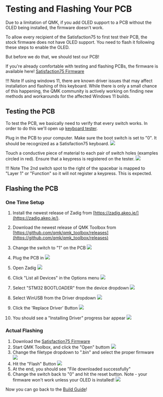 # Testing and Flashing Your PCB

Due to a limitation of QMK, if you add OLED support to a PCB without the OLED being installed, the firmware doesn't work. 

To allow every recipient of the Satisfaction75 to first test their PCB, the stock firmware does not have OLED support. You need to flash it following these steps to enable the OLED.

But before we do that, we should test our PCB!

If you're already comfortable with testing and flashing PCBs, the firmware is available here! [Satisfaction75 Firmware](../assets/cannonkeys_satisfaction75_rev1_via_new.bin)

!!! Note
    If using windows 11, there are known driver issues that may affect installation and flashing of this keyboard. While there is only a small chance of this happening, the QMK community is actively working on finding new methods and workarounds for the affected Windows 11 builds.


## Testing the PCB
To test the PCB, we basically need to verify that every switch works. In order to do this we'll open up [keyboard tester](https://www.keyboardtester.com/).

Plug in the PCB to your computer. Make sure the boot switch is set to "0". It should be recognized as a Satisfaction75 keyboard.
![](../images/satisfaction75/boot_switch_0.jpg)

Touch a conductive piece of material to each pair of switch holes (examples circled in red). Ensure that a keypress is registered on the tester.
![](../images/satisfaction75/test_switches.jpg)

!!! Note
    The 2nd switch spot to the right of the spacebar is mapped to "Layer 1" or "Function" so it will not register a keypress. This is expected.


## Flashing the PCB

### One Time Setup 
1. Install the newest release of Zadig from [https://zadig.akeo.ie/](https://zadig.akeo.ie/).
1. Download the newest release of QMK Toolbox from [https://github.com/qmk/qmk_toolbox/releases](https://github.com/qmk/qmk_toolbox/releases)
1. Change the switch to "1" on the PCB
    ![](../images/satisfaction75/boot_switch_1.jpg)
1. Plug the PCB in
    ![](../images/initial_flash/plug-in.jpg)

1. Open Zadig
    ![](../images/initial_flash/ZadigNormal.PNG)
1. Click "List all Devices" in the Options menu
    ![](../images/initial_flash/ZadigListAll.PNG)
1. Select "STM32 BOOTLOADER" from the device dropdown
    ![](../images/initial_flash/ZadigSTM32.PNG)
1. Select WinUSB from the Driver dropdown
    ![](../images/initial_flash/ZadigWinUSB.PNG)
1. Click the 'Replace Driver' Button
    ![](../images/initial_flash/ZadigReplace.PNG)
1. You should see a "Installing Driver" progress bar appear
    ![](../images/initial_flash/ZadigInstallingDriver.PNG)

### Actual Flashing
1. Download the [Satisfaction75 Firmware](../assets/cannonkeys_satisfaction75_rev1_via_new.bin)
1. Start QMK Toolbox, and click the "Open" buttom
    ![](../images/initial_flash/QMKToolbox.PNG)
1. Change the filetype dropdown to ".bin" and select the proper firmware
    ![](../images/initial_flash/QMKToolboxBIN.PNG)
1. Hit the "Flash" Button
    ![](../images/initial_flash/QMKToolboxFlash.PNG)
1. At the end, you should see "File downloaded successfully"
1. Change the switch back to "0" and hit the reset button. Note - your firmware won't work unless your OLED is installed!
    ![](../images/satisfaction75/boot_switch_0.jpg)

Now you can go back to the [Build Guide](build_guide.md)!
